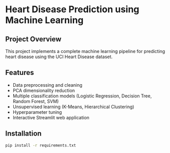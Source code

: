 # Heart Disease Prediction using Machine Learning

## Project Overview
This project implements a complete machine learning pipeline for predicting heart disease using the UCI Heart Disease dataset.

## Features
- Data preprocessing and cleaning
- PCA dimensionality reduction
- Multiple classification models (Logistic Regression, Decision Tree, Random Forest, SVM)
- Unsupervised learning (K-Means, Hierarchical Clustering)
- Hyperparameter tuning
- Interactive Streamlit web application

## Installation
```bash
pip install -r requirements.txt
